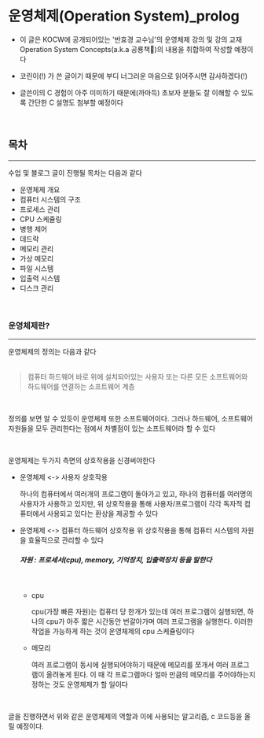 
# 운영체제(Operation System)_prolog

* 이 글은 KOCW에 공개되어있는 '반효경 교수님'의  운영체제 강의 및 강의 교재 Operation System Concepts(a.k.a 공룡책🦕)의 내용을 취합하여 작성할 예정이다
* 코린이(!) 가 쓴 글이기 때문에 부디 너그러운 마음으로 읽어주시면 감사하겠다(!)

* 글쓴이의 C 경험이 아주 미미하기 때문에(까마득) 초보자 분들도 잘 이해할 수 있도록 간단한 C 설명도 첨부할 예정이다


</br>

## 목차
<hr/>
수업 및 블로그 글이 진행될 목차는 다음과 같다
<br/>

- 운영체제 개요
- 컴퓨터 시스템의 구조
- 프로세스 관리
- CPU 스케쥴링
- 병행 제어 
- 데드락
- 메모리 관리
- 가상 메모리 
- 파일 시스템
- 입출력 시스템
- 디스크 관리

</br>

 ### 운영체제란?
<hr/>
운영체제의 정의는 다음과 같다
<br/>
<br/>

>컴퓨터 하드웨어 바로 위에 설치되어있는 사용자 또는 다른 모든 소프트웨어와 하드웨어를 연결하는 소프트웨어 계층

<br/>

정의를 보면 알 수 있듯이 운영체제 또한 소프트웨어이다. 그러나 하드웨어, 소프트웨어 자원들을 모두 관리한다는 점에서 차별점이 있는 소프트웨어라 할 수 있다

<br/>

운영체제는 두가지 측면의 상호작용을 신경써야한다 

* 운영체제 <-> 사용자 상호작용

    하나의 컴퓨터에서 여러개의 프로그램이 돌아가고 있고, 하나의 컴퓨터를 여러명의 사용자가 사용하고 있지만, 위 상호작용을 통해 사용자/프로그램이 각각 독자적 컴퓨터에서 사용되고 있다는 환상을 제공할 수 있다

* 운영체제 <-> 컴퓨터 하드웨어 상호작용
    위 상호작용을 통해 컴퓨터 시스템의 자원을 효율적으로 관리할 수 있다
    ##### 자원 : 프로세서(cpu), memory, 기억장치, 입출력장치 등을 말한다 
    <br/>

    - cpu

        cpu(가장 빠른 자원)는 컴퓨터 당 한개가 있는데 여러 프로그램이 실행되면, 하나의 cpu가 아주 짧은 시간동안 번갈아가며 여러 프로그램을 실행한다. 이러한 작업을 가능하게 하는 것이 운영체제의 cpu 스케쥴링이다

    - 메모리

        여러 프로그램이 동시에 실행되어야하기 때문에 메모리를 쪼개서 여러 프로그램이 올려놓게 된다. 이 때 각 프로그램마다 얼마 만큼의 메모리를 주어야하는지 정하는 것도 운영체제가 할 일이다 

    <br/>


글을 진행하면서 위와 같은 운영체제의 역할과 이에 사용되는 알고리즘, c 코드등을 올릴 예정이다.



